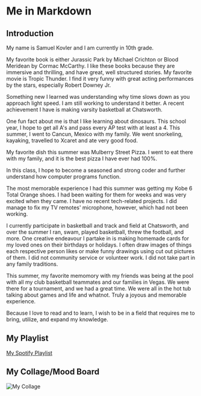 # Me in Markdown

## Introduction
My name is Samuel Kovler and I am currently in 10th grade.

My favorite book is either Jurassic Park by Michael Crichton or Blood Meridean by Cormac McCarthy. I like these books because they are immersive and thrilling, and have great, well structured stories. My favorite movie is Tropic Thunder. I find it very funny with great acting performances by the stars, especially Robert Downey Jr.

Something new I learned was understanding why time slows down as you approach light speed. I am still working to understand it better.
A recent achievement I have is making varsity basketball at Chatsworth. 

One fun fact about me is that I like learning about dinosaurs. This school year, I hope to get all A's and pass every AP test with at least a 4. This summer, I went to Cancun, Mexico with my family. We went snorkeling, kayaking, travelled to Xcaret and ate very good food.

My favorite dish this summer was Mulberry Street Pizza. I went to eat there with my family, and it is the best pizza I have ever had 100%.

In this class, I hope to become a seasoned and strong coder and further understand how computer programs function.

The most memorable experience I had this summer was getting my Kobe 6 Total Orange shoes. I had been waiting for them for weeks and was very excited when they came. I have no recent tech-related projects. I did manage to fix my TV remotes' microphone, however, which had not been working. 

I currently participate in basketball and track and field at Chatsworth, and over the summer I ran, swam, played basketball, threw the football, and more. One creative endeavour I partake in is making homemade cards for my loved ones on their birthdays or holidays. I often draw images of things each respective person likes or make funny drawings using cut out pictures of them. 
I did not community service or volunteer work. I did not take part in any family traditions. 

This summer, my favorite memomory with my friends was being at the pool with all my club basketball teammates and our families in Vegas. We were there for a tournament, and we had a great time. We were all in the hot tub talking about games and life and whatnot. Truly a joyous and memorable experience.

Because I love to read and to learn, I wish to be in a field that requires me to bring, utilize, and expand my knowledge. 





## My Playlist
[My Spotify Playlist](https://open.spotify.com/playlist/5ZYmjid9Dbv0zNBiu8Klje?si=6ff34dca6b02457a&pt=57f06eb562bbe58c15d72f630922fe27)

## My Collage/Mood Board
![My Collage](collage.png)

